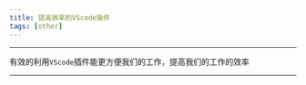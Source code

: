 ```yaml
---
title: 提高效率的VScode插件
tags: [other]
---
```

-----------------------------------

有效的利用`VScode`插件能更方便我们的工作，提高我们的工作的效率

----------------------------------

<!--more-->
